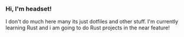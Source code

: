 ### Hi, I'm headset!


I don't do much here many its just dotfiles and other stuff. I'm currently learning Rust and i am going to do Rust projects in the near feature!
